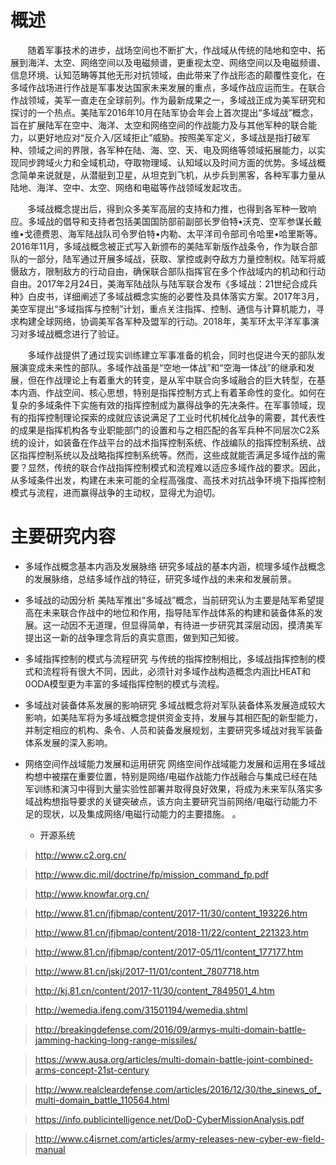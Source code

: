 # 概述


&#160; &#160; &#160; &#160;随着军事技术的进步，战场空间也不断扩大，作战域从传统的陆地和空中、拓展到海洋、太空、网络空间以及电磁频谱，更重视太空、网络空间以及电磁频谱、信息环境、认知范畴等其他无形对抗领域，由此带来了作战形态的颠覆性变化，在多域作战场进行作战是军事发达国家未来发展的重点，多域作战应运而生。在联合作战领域，美军一直走在全球前列。作为最新成果之一，多域战正成为美军研究和探讨的一个热点。美陆军2016年10月在陆军协会年会上首次提出“多域战”概念，旨在扩展陆军在空中、海洋、太空和网络空间的作战能力及与其他军种的联合能力，以更好地应对“反介入/区域拒止”威胁。按照美军定义，多域战是指打破军种、领域之间的界限，各军种在陆、海、空、天、电及网络等领域拓展能力，以实现同步跨域火力和全域机动，夺取物理域、认知域以及时间方面的优势。多域战概念简单来说就是，从潜艇到卫星，从坦克到飞机，从步兵到黑客，各种军事力量从陆地、海洋、空中、太空、网络和电磁等作战领域发起攻击。

&#160; &#160; &#160; &#160;多域战概念提出后，得到众多美军高层的支持和力推，也得到各军种一致响应。多域战的倡导和支持者包括美国国防部前副部长罗伯特•沃克、空军参谋长戴维•戈德费恩、海军陆战队司令罗伯特•内勒、太平洋司令部司令哈里•哈里斯等。2016年11月，多域战概念被正式写入新颁布的美陆军新版作战条令，作为联合部队的一部分，陆军通过开展多域战，获取、掌控或剥夺敌方力量控制权。陆军将威慑敌方，限制敌方的行动自由，确保联合部队指挥官在多个作战域内的机动和行动自由。2017年2月24日，美海军陆战队与陆军联合发布《多域战：21世纪合成兵种》白皮书，详细阐述了多域战概念实施的必要性及具体落实方案。2017年3月，美空军提出“多域指挥与控制”计划，重点关注指挥、控制、通信与计算机能力，寻求构建全球网络，协调美军各军种及盟军的行动。2018年，美军环太平洋军事演习对多域战概念进行了验证。

&#160; &#160; &#160; &#160;多域作战提供了通过现实训练建立军事准备的机会，同时也促进今天的部队发展演变成未来性的部队。多域作战虽是“空地一体战”和“空海一体战”的继承和发展，但在作战理论上有着重大的转变，是从军中联合向多域融合的巨大转型，在基本内涵、作战空间、核心思想，特别是指挥控制方式上有着革命性的变化。如何在复杂的多域条件下实施有效的指挥控制成为赢得战争的先决条件。在军事领域，现有的指挥控制理论探索的成就应该说满足了工业时代机械化战争的需要，其代表性的成果是指挥机构各专业职能部门的设置和与之相匹配的各军兵种不同层次C2系统的设计，如装备在作战平台的战术指挥控制系统、作战编队的指挥控制系统、战区指挥控制系统以及战略指挥控制系统等。然而，这些成就能否满足多域作战的需要？显然，传统的联合作战指挥控制模式和流程难以适应多域作战的要求。因此，从多域条件出发，构建在未来可能的全程高强度、高技术对抗战争环境下指挥控制模式与流程，进而赢得战争的主动权，显得尤为迫切。

# 主要研究内容


  - 多域作战概念基本内涵及发展脉络
研究多域战的基本内涵，梳理多域作战概念的发展脉络，总结多域作战的特征，研究多域作战的未来和发展前景。
  - 多域战的动因分析
美陆军推出“多域战”概念，当前研究认为主要是陆军希望提高在未来联合作战中的地位和作用，指导陆军作战体系的构建和装备体系的发展。这一动因不无道理，但显得简单，有待进一步研究其深层动因，摸清美军提出这一新的战争理念背后的真实意图，做到知己知彼。
  - 多域指挥控制的模式与流程研究
与传统的指挥控制相比，多域战指挥控制的模式和流程将有很大不同，因此，必须针对多域作战构造概念内涵比HEAT和0ODA模型更为丰富的多域指挥控制的模式与流程。
- 多域战对装备体系发展的影响研究
多域战概念将对军队装备体系发展造成较大影响，如美陆军将为多域战概念提供资金支持，发展与其相匹配的新型能力，并制定相应的机构、条令、人员和装备发展规划，主要研究多域战对我军装备体系发展的深入影响。
- 网络空间作战域能力发展和运用研究
网络空间作战域能力发展和运用在多域战构想中被摆在重要位置，特别是网络/电磁作战能力作战融合与集成已经在陆军训练和演习中得到大量实验性部署并取得良好效果，将成为未来军队落实多域战构想指导要求的关键突破点，该方向主要研究当前网络/电磁行动能力不足的现状，以及集成网络/电磁行动能力的主要措施。
。

  - 开源系统
> http://www.c2.org.cn/

> http://www.dic.mil/doctrine/fp/mission_command_fp.pdf

> http://www.knowfar.org.cn/

>http://www.81.cn/jfjbmap/content/2017-11/30/content_193226.htm

>http://www.81.cn/jfjbmap/content/2018-11/22/content_221323.htm

>http://www.81.cn/jfjbmap/content/2017-05/11/content_177177.htm

>http://www.81.cn/jskj/2017-11/01/content_7807718.htm

>http://kj.81.cn/content/2017-11/30/content_7849501_4.htm

>http://wemedia.ifeng.com/31501194/wemedia.shtml

>http://breakingdefense.com/2016/09/armys-multi-domain-battle-jamming-hacking-long-range-missiles/

>https://www.ausa.org/articles/multi-domain-battle-joint-combined-arms-concept-21st-century

>http://www.realcleardefense.com/articles/2016/12/30/the_sinews_of_multi-domain_battle_110564.html

>https://info.publicintelligence.net/DoD-CyberMissionAnalysis.pdf

>http://www.c4isrnet.com/articles/army-releases-new-cyber-ew-field-manual
